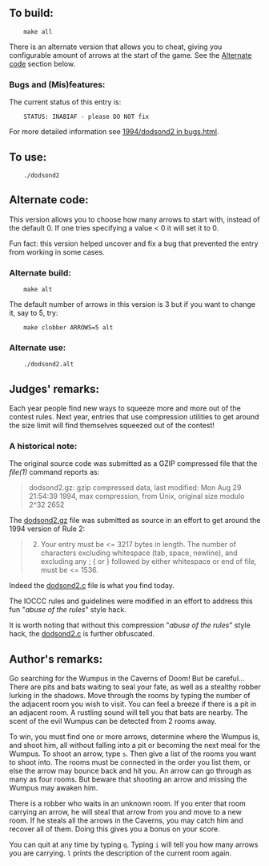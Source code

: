 ## To build:

``` <!---sh-->
    make all
```


There is an alternate version that allows you to cheat, giving you configurable
amount of arrows at the start of the game. See the [Alternate
code](#alternate-code) section below.


### Bugs and (Mis)features:

The current status of this entry is:

```
    STATUS: INABIAF - please DO NOT fix
```

For more detailed information see [1994/dodsond2 in bugs.html](../../bugs.html#1994_dodsond2).


## To use:

``` <!---sh-->
    ./dodsond2
```


## Alternate code:

This version allows you to choose how many arrows to start with, instead of the
default 0. If one tries specifying a value < 0 it will set it to 0.

Fun fact: this version helped uncover and fix a bug that prevented the entry
from working in some cases.


### Alternate build:

``` <!---sh-->
    make alt
```

The default number of arrows in this version is 3 but if you want to change it,
say to 5, try:

``` <!---sh-->
    make clobber ARROWS=5 alt
```


### Alternate use:

``` <!---sh-->
    ./dodsond2.alt
```


## Judges' remarks:

Each year people find new ways to squeeze more and more out of the
contest rules.  Next year, entries that use compression utilities
to get around the size limit will find themselves squeezed out of
the contest!


### A historical note:

The original source code was submitted as a GZIP compressed file
that the _file(1)_ command reports as:

> dodsond2.gz: gzip compressed data, last modified: Mon Aug 29 21:54:39 1994,
max compression, from Unix, original size modulo 2^32 2652

The [dodsond2.gz](dodsond2.gz) file was submitted as source
in an effort to get around the 1994 version of Rule 2:

> 2) Your entry must be <= 3217 bytes in length.  The number of characters
excluding whitespace (tab, space, newline), and excluding any ; { or } followed
by either whitespace or end of file, must be <= 1536.

Indeed the [dodsond2.c](%%REPO_URL%%/1994/dodsond2/dodsond2.c) file is
what you find today.

The IOCCC rules and guidelines were modified in an effort to address
this fun "_abuse of the rules_" style hack.

It is worth noting that without this compression "_abuse of the rules_"
style hack, the [dodsond2.c](%%REPO_URL%%/1994/dodsond2/dodsond2.c) is further obfuscated.


## Author's remarks:

Go searching for the Wumpus in the Caverns of Doom!  But be careful...
There are pits and bats waiting to seal your fate, as well as a
stealthy robber lurking in the shadows.  Move through the rooms by
typing the number of the adjacent room you wish to visit.  You can
feel a breeze if there is a pit in an adjacent room.  A rustling sound
will tell you that bats are nearby.  The scent of the evil Wumpus can
be detected from 2 rooms away.

To win, you must find one or more arrows, determine where the Wumpus
is, and shoot him, all without falling into a pit or becoming the
next meal for the Wumpus.  To shoot an arrow, type `s`.  Then give a
list of the rooms you want to shoot into.  The rooms must be
connected in the order you list them, or else the arrow may bounce
back and hit you.  An arrow can go through as many as four rooms.
But beware that shooting an arrow and missing the Wumpus may
awaken him.

There is a robber who waits in an unknown room. If you enter
that room carrying an arrow, he will steal that arrow from you
and move to a new room.  If he steals all the arrows in the
Caverns, you may catch him and recover all of them.  Doing this
gives you a bonus on your score.

You can quit at any time by typing `q`.  Typing `i` will tell
you how many arrows you are carrying.  `l` prints the description
of the current room again.


<!--

    Copyright © 1984-2024 by Landon Curt Noll. All Rights Reserved.

    You are free to share and adapt this file under the terms of this license:

        Creative Commons Attribution-ShareAlike 4.0 International (CC BY-SA 4.0)

    For more information, see:

        https://creativecommons.org/licenses/by-sa/4.0/

-->
